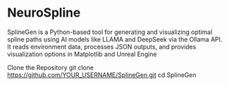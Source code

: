 # NeuroSpline
SplineGen is a Python-based tool for generating and visualizing optimal spline paths using AI models like LLAMA and DeepSeek via the Ollama API. It reads environment data, processes JSON outputs, and provides visualization options in Matplotlib and Unreal Engine

Clone the Repository
git clone https://github.com/YOUR_USERNAME/SplineGen.git
cd SplineGen
